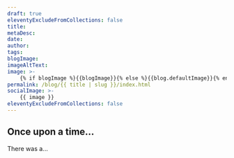 ```yaml
---
draft: true
eleventyExcludeFromCollections: false
title: 
metaDesc: 
date: 
author:
tags: 
blogImage: 
imageAltText: 
image: >-
    {% if blogImage %}{{blogImage}}{% else %}{{blog.defaultImage}}{% endif %}
permalink: /blog/{{ title | slug }}/index.html
socialImage: >- 
    {{ image }}
eleventyExcludeFromCollections: false
---
```

## Once upon a time...
There was a...